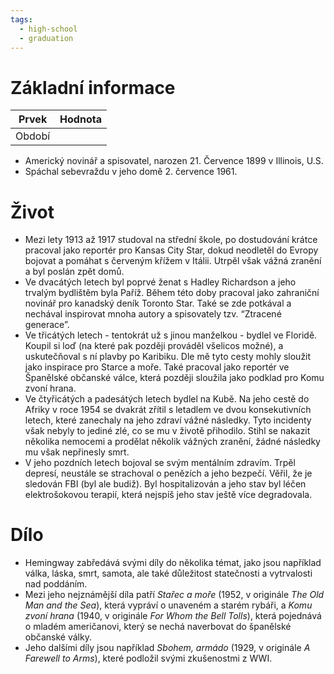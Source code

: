 ```yaml
---
tags:
  - high-school
  - graduation
---
```

# Základní informace
| Prvek  | Hodnota |
| ------ | ------- |
| Období |         |
- Americký novinář a spisovatel, narozen 21. Července 1899 v Illinois, U.S.
- Spáchal sebevraždu v jeho domě 2. července 1961.
# Život
- Mezi lety 1913 až 1917 studoval na střední škole, po dostudování krátce pracoval jako reportér pro Kansas City Star, dokud neodletěl do Evropy bojovat a pomáhat s červeným křížem v Itálii. Utrpěl však vážná zranění a byl poslán zpět domů.
- Ve dvacátých letech byl poprvé ženat s Hadley Richardson a jeho trvalým bydlištěm byla Paříž. Během této doby pracoval jako zahraniční novinář pro kanadský deník Toronto Star. Také se zde potkával a nechával inspirovat mnoha autory a spisovately tzv. “Ztracené generace”.
- Ve třicátých letech - tentokrát už s jinou manželkou - bydlel ve Floridě. Koupil si loď (na které pak později prováděl všelicos možné), a uskutečňoval s ní plavby po Karibiku. Dle mě tyto cesty mohly sloužit jako inspirace pro Starce a moře. Také pracoval jako reportér ve Španělské občanské válce, která později sloužila jako podklad pro Komu zvoní hrana.
- Ve čtyřicátých a padesátých letech bydlel na Kubě. Na jeho cestě do Afriky v roce 1954 se dvakrát zřítil s letadlem ve dvou konsekutivních letech, které zanechaly na jeho zdraví vážné následky. Tyto incidenty však nebyly to jediné zlé, co se mu v životě přihodilo. Stihl se nakazit několika nemocemi a prodělat několik vážných zranění, žádné následky mu však nepřinesly smrt.
- V jeho pozdních letech bojoval se svým mentálním zdravím. Trpěl depresí, neustále se strachoval o penězích a jeho bezpečí. Věřil, že je sledován FBI (byl ale budiž). Byl hospitalizován a jeho stav byl léčen elektrošokovou terapií, která nejspíš jeho stav ještě více degradovala. 
# Dílo
- Hemingway zabředává svými díly do několika témat, jako jsou například válka, láska, smrt, samota, ale také důležitost statečnosti a vytrvalosti nad poddáním.
- Mezi jeho nejznámější díla patří *Stařec a moře* (1952, v originále *The Old Man and the Sea*), která vypráví o unaveném a starém rybáři, a *Komu zvoní hrana* (1940, v originále *For Whom the Bell Tolls*), která pojednává o mladém američanovi, který se nechá naverbovat do španělské občanské války.
- Jeho dalšími díly jsou například *Sbohem, armádo* (1929, v originále *A Farewell to Arms*), které podložil svými zkušenostmi z WWI.